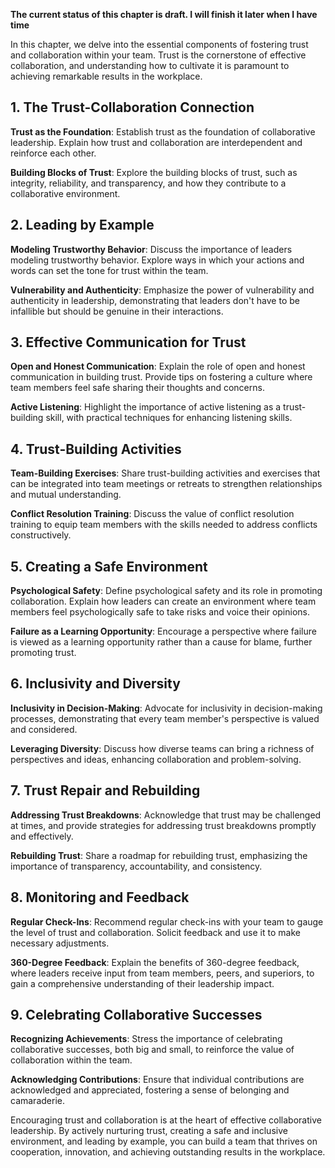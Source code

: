 **The current status of this chapter is draft. I will finish it later when I have time**

In this chapter, we delve into the essential components of fostering trust and collaboration within your team. Trust is the cornerstone of effective collaboration, and understanding how to cultivate it is paramount to achieving remarkable results in the workplace.

**1. The Trust-Collaboration Connection**
-----------------------------------------

**Trust as the Foundation**: Establish trust as the foundation of collaborative leadership. Explain how trust and collaboration are interdependent and reinforce each other.

**Building Blocks of Trust**: Explore the building blocks of trust, such as integrity, reliability, and transparency, and how they contribute to a collaborative environment.

**2. Leading by Example**
-------------------------

**Modeling Trustworthy Behavior**: Discuss the importance of leaders modeling trustworthy behavior. Explore ways in which your actions and words can set the tone for trust within the team.

**Vulnerability and Authenticity**: Emphasize the power of vulnerability and authenticity in leadership, demonstrating that leaders don't have to be infallible but should be genuine in their interactions.

**3. Effective Communication for Trust**
----------------------------------------

**Open and Honest Communication**: Explain the role of open and honest communication in building trust. Provide tips on fostering a culture where team members feel safe sharing their thoughts and concerns.

**Active Listening**: Highlight the importance of active listening as a trust-building skill, with practical techniques for enhancing listening skills.

**4. Trust-Building Activities**
--------------------------------

**Team-Building Exercises**: Share trust-building activities and exercises that can be integrated into team meetings or retreats to strengthen relationships and mutual understanding.

**Conflict Resolution Training**: Discuss the value of conflict resolution training to equip team members with the skills needed to address conflicts constructively.

**5. Creating a Safe Environment**
----------------------------------

**Psychological Safety**: Define psychological safety and its role in promoting collaboration. Explain how leaders can create an environment where team members feel psychologically safe to take risks and voice their opinions.

**Failure as a Learning Opportunity**: Encourage a perspective where failure is viewed as a learning opportunity rather than a cause for blame, further promoting trust.

**6. Inclusivity and Diversity**
--------------------------------

**Inclusivity in Decision-Making**: Advocate for inclusivity in decision-making processes, demonstrating that every team member's perspective is valued and considered.

**Leveraging Diversity**: Discuss how diverse teams can bring a richness of perspectives and ideas, enhancing collaboration and problem-solving.

**7. Trust Repair and Rebuilding**
----------------------------------

**Addressing Trust Breakdowns**: Acknowledge that trust may be challenged at times, and provide strategies for addressing trust breakdowns promptly and effectively.

**Rebuilding Trust**: Share a roadmap for rebuilding trust, emphasizing the importance of transparency, accountability, and consistency.

**8. Monitoring and Feedback**
------------------------------

**Regular Check-Ins**: Recommend regular check-ins with your team to gauge the level of trust and collaboration. Solicit feedback and use it to make necessary adjustments.

**360-Degree Feedback**: Explain the benefits of 360-degree feedback, where leaders receive input from team members, peers, and superiors, to gain a comprehensive understanding of their leadership impact.

**9. Celebrating Collaborative Successes**
------------------------------------------

**Recognizing Achievements**: Stress the importance of celebrating collaborative successes, both big and small, to reinforce the value of collaboration within the team.

**Acknowledging Contributions**: Ensure that individual contributions are acknowledged and appreciated, fostering a sense of belonging and camaraderie.

Encouraging trust and collaboration is at the heart of effective collaborative leadership. By actively nurturing trust, creating a safe and inclusive environment, and leading by example, you can build a team that thrives on cooperation, innovation, and achieving outstanding results in the workplace.
